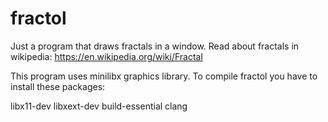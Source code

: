 # fractol

Just a program that draws fractals in a window.
Read about fractals in wikipedia: https://en.wikipedia.org/wiki/Fractal

This program uses minilibx graphics library. To compile fractol you have to install these packages:

libx11-dev
libxext-dev
build-essential
clang
